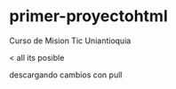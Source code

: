 # primer-proyectohtml
Curso de Mision Tic Uniantioquia

< all its posible

descargando cambios con pull
